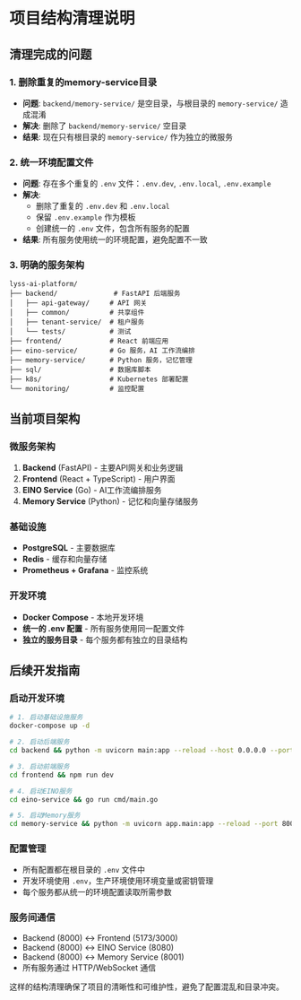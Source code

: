# 项目结构清理说明

## 清理完成的问题

### 1. 删除重复的memory-service目录
- **问题**: `backend/memory-service/` 是空目录，与根目录的 `memory-service/` 造成混淆
- **解决**: 删除了 `backend/memory-service/` 空目录
- **结果**: 现在只有根目录的 `memory-service/` 作为独立的微服务

### 2. 统一环境配置文件
- **问题**: 存在多个重复的 `.env` 文件：`.env.dev`, `.env.local`, `.env.example`
- **解决**: 
  - 删除了重复的 `.env.dev` 和 `.env.local`
  - 保留 `.env.example` 作为模板
  - 创建统一的 `.env` 文件，包含所有服务的配置
- **结果**: 所有服务使用统一的环境配置，避免配置不一致

### 3. 明确的服务架构
```
lyss-ai-platform/
├── backend/              # FastAPI 后端服务
│   ├── api-gateway/     # API 网关
│   ├── common/          # 共享组件
│   ├── tenant-service/  # 租户服务
│   └── tests/           # 测试
├── frontend/            # React 前端应用
├── eino-service/        # Go 服务，AI 工作流编排
├── memory-service/      # Python 服务，记忆管理
├── sql/                 # 数据库脚本
├── k8s/                 # Kubernetes 部署配置
└── monitoring/          # 监控配置
```

## 当前项目架构

### 微服务架构
1. **Backend** (FastAPI) - 主要API网关和业务逻辑
2. **Frontend** (React + TypeScript) - 用户界面
3. **EINO Service** (Go) - AI工作流编排服务
4. **Memory Service** (Python) - 记忆和向量存储服务

### 基础设施
- **PostgreSQL** - 主要数据库
- **Redis** - 缓存和向量存储
- **Prometheus + Grafana** - 监控系统

### 开发环境
- **Docker Compose** - 本地开发环境
- **统一的 .env 配置** - 所有服务使用同一配置文件
- **独立的服务目录** - 每个服务都有独立的目录结构

## 后续开发指南

### 启动开发环境
```bash
# 1. 启动基础设施服务
docker-compose up -d

# 2. 启动后端服务
cd backend && python -m uvicorn main:app --reload --host 0.0.0.0 --port 8000

# 3. 启动前端服务
cd frontend && npm run dev

# 4. 启动EINO服务
cd eino-service && go run cmd/main.go

# 5. 启动Memory服务
cd memory-service && python -m uvicorn app.main:app --reload --port 8001
```

### 配置管理
- 所有配置都在根目录的 `.env` 文件中
- 开发环境使用 `.env`，生产环境使用环境变量或密钥管理
- 每个服务都从统一的环境配置读取所需参数

### 服务间通信
- Backend (8000) ↔ Frontend (5173/3000)
- Backend (8000) ↔ EINO Service (8080)
- Backend (8000) ↔ Memory Service (8001)
- 所有服务通过 HTTP/WebSocket 通信

这样的结构清理确保了项目的清晰性和可维护性，避免了配置混乱和目录冲突。